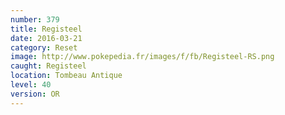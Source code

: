 ```yaml
---
number: 379
title: Registeel
date: 2016-03-21
category: Reset
image: http://www.pokepedia.fr/images/f/fb/Registeel-RS.png
caught: Registeel
location: Tombeau Antique
level: 40
version: OR
---
```

